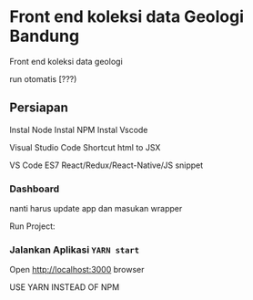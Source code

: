 
# Front end koleksi data Geologi Bandung

Front end koleksi data geologi

run otomatis [???)

## Persiapan

Instal Node
Instal NPM
Instal Vscode

Visual Studio Code Shortcut
html to JSX

VS Code ES7 React/Redux/React-Native/JS snippet

### Dashboard

nanti harus update app dan masukan wrapper

Run Project:

### Jalankan Aplikasi `YARN start`

Open [http://localhost:3000](http://localhost:3000) browser

USE YARN INSTEAD OF NPM
